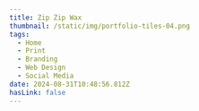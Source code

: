 ```yaml
---
title: Zip Zip Wax
thumbnail: /static/img/portfolio-tiles-04.png
tags:
  - Home
  - Print
  - Branding
  - Web Design
  - Social Media
date: 2024-08-31T10:48:56.812Z
hasLink: false
---
```

